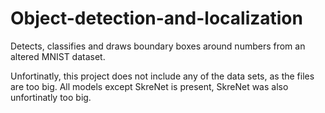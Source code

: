 # Object-detection-and-localization
Detects, classifies and draws boundary boxes around numbers from an altered MNIST dataset. 

Unfortinatly, this project does not include any of the data sets, as the files are too big. All models except SkreNet is present, SkreNet was also unfortinatly too big. 